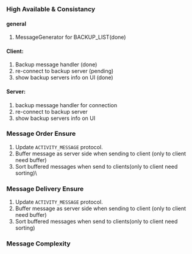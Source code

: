 
### High Available & Consistancy
#### general
1. MessageGenerator for BACKUP_LIST(done)

#### Client:
1. Backup message handler (done)
2. re-connect to backup server (pending)
3. show backup servers info on UI (done)


#### Server:
1. backup message handler for connection
2. re-connect to backup server
3. show backup servers info on UI

### Message Order Ensure
1. Update `ACTIVITY_MESSAGE` protocol. 
1. Buffer message as server side when sending to client (only to client need buffer)
2. Sort buffered messages when send to clients(only to client need sorting)\

### Message Delivery Ensure
1. Update `ACTIVITY_MESSAGE` protocol. 
1. Buffer message as server side when sending to client (only to client need buffer)
2. Sort buffered messages when send to clients(only to client need sorting)

### Message Complexity


### 